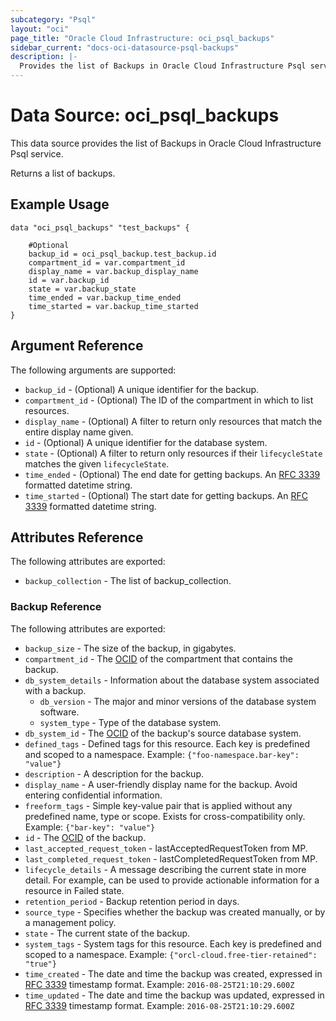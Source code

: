 ```yaml
---
subcategory: "Psql"
layout: "oci"
page_title: "Oracle Cloud Infrastructure: oci_psql_backups"
sidebar_current: "docs-oci-datasource-psql-backups"
description: |-
  Provides the list of Backups in Oracle Cloud Infrastructure Psql service
---
```


# Data Source: oci_psql_backups
This data source provides the list of Backups in Oracle Cloud Infrastructure Psql service.

Returns a list of backups.


## Example Usage

```hcl
data "oci_psql_backups" "test_backups" {

	#Optional
	backup_id = oci_psql_backup.test_backup.id
	compartment_id = var.compartment_id
	display_name = var.backup_display_name
	id = var.backup_id
	state = var.backup_state
	time_ended = var.backup_time_ended
	time_started = var.backup_time_started
}
```

## Argument Reference

The following arguments are supported:

* `backup_id` - (Optional) A unique identifier for the backup.
* `compartment_id` - (Optional) The ID of the compartment in which to list resources.
* `display_name` - (Optional) A filter to return only resources that match the entire display name given.
* `id` - (Optional) A unique identifier for the database system.
* `state` - (Optional) A filter to return only resources if their `lifecycleState` matches the given `lifecycleState`.
* `time_ended` - (Optional) The end date for getting backups. An [RFC 3339](https://tools.ietf.org/rfc/rfc3339) formatted datetime string.
* `time_started` - (Optional) The start date for getting backups. An [RFC 3339](https://tools.ietf.org/rfc/rfc3339) formatted datetime string.


## Attributes Reference

The following attributes are exported:

* `backup_collection` - The list of backup_collection.

### Backup Reference

The following attributes are exported:

* `backup_size` - The size of the backup, in gigabytes.
* `compartment_id` - The [OCID](https://docs.cloud.oracle.com/iaas/Content/General/Concepts/identifiers.htm) of the compartment that contains the backup.
* `db_system_details` - Information about the database system associated with a backup.
	* `db_version` - The major and minor versions of the database system software.
	* `system_type` - Type of the database system.
* `db_system_id` - The [OCID](https://docs.cloud.oracle.com/iaas/Content/General/Concepts/identifiers.htm) of the backup's source database system.
* `defined_tags` - Defined tags for this resource. Each key is predefined and scoped to a namespace. Example: `{"foo-namespace.bar-key": "value"}` 
* `description` - A description for the backup.
* `display_name` - A user-friendly display name for the backup. Avoid entering confidential information.
* `freeform_tags` - Simple key-value pair that is applied without any predefined name, type or scope. Exists for cross-compatibility only. Example: `{"bar-key": "value"}` 
* `id` - The [OCID](https://docs.cloud.oracle.com/iaas/Content/General/Concepts/identifiers.htm) of the backup.
* `last_accepted_request_token` - lastAcceptedRequestToken from MP.
* `last_completed_request_token` - lastCompletedRequestToken from MP.
* `lifecycle_details` - A message describing the current state in more detail. For example, can be used to provide actionable information for a resource in Failed state.
* `retention_period` - Backup retention period in days.
* `source_type` - Specifies whether the backup was created manually, or by a management policy.
* `state` - The current state of the backup.
* `system_tags` - System tags for this resource. Each key is predefined and scoped to a namespace. Example: `{"orcl-cloud.free-tier-retained": "true"}` 
* `time_created` - The date and time the backup was created, expressed in [RFC 3339](https://tools.ietf.org/rfc/rfc3339) timestamp format.  Example: `2016-08-25T21:10:29.600Z` 
* `time_updated` - The date and time the backup was updated, expressed in [RFC 3339](https://tools.ietf.org/rfc/rfc3339) timestamp format.  Example: `2016-08-25T21:10:29.600Z` 

